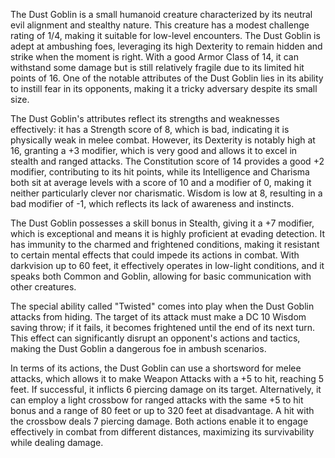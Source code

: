 The Dust Goblin is a small humanoid creature characterized by its neutral evil alignment and stealthy nature. This creature has a modest challenge rating of 1/4, making it suitable for low-level encounters. The Dust Goblin is adept at ambushing foes, leveraging its high Dexterity to remain hidden and strike when the moment is right. With a good Armor Class of 14, it can withstand some damage but is still relatively fragile due to its limited hit points of 16. One of the notable attributes of the Dust Goblin lies in its ability to instill fear in its opponents, making it a tricky adversary despite its small size.

The Dust Goblin's attributes reflect its strengths and weaknesses effectively: it has a Strength score of 8, which is bad, indicating it is physically weak in melee combat. However, its Dexterity is notably high at 16, granting a +3 modifier, which is very good and allows it to excel in stealth and ranged attacks. The Constitution score of 14 provides a good +2 modifier, contributing to its hit points, while its Intelligence and Charisma both sit at average levels with a score of 10 and a modifier of 0, making it neither particularly clever nor charismatic. Wisdom is low at 8, resulting in a bad modifier of -1, which reflects its lack of awareness and instincts.

The Dust Goblin possesses a skill bonus in Stealth, giving it a +7 modifier, which is exceptional and means it is highly proficient at evading detection. It has immunity to the charmed and frightened conditions, making it resistant to certain mental effects that could impede its actions in combat. With darkvision up to 60 feet, it effectively operates in low-light conditions, and it speaks both Common and Goblin, allowing for basic communication with other creatures.

The special ability called "Twisted" comes into play when the Dust Goblin attacks from hiding. The target of its attack must make a DC 10 Wisdom saving throw; if it fails, it becomes frightened until the end of its next turn. This effect can significantly disrupt an opponent's actions and tactics, making the Dust Goblin a dangerous foe in ambush scenarios.

In terms of its actions, the Dust Goblin can use a shortsword for melee attacks, which allows it to make Weapon Attacks with a +5 to hit, reaching 5 feet. If successful, it inflicts 6 piercing damage on its target. Alternatively, it can employ a light crossbow for ranged attacks with the same +5 to hit bonus and a range of 80 feet or up to 320 feet at disadvantage. A hit with the crossbow deals 7 piercing damage. Both actions enable it to engage effectively in combat from different distances, maximizing its survivability while dealing damage.